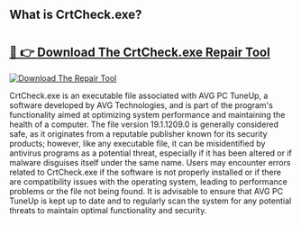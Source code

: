 ## What is CrtCheck.exe? 

# <h2><a href="https://exedetect.com/download.php?CrtCheck.exe">🔗 👉 Download The CrtCheck.exe Repair Tool</a></h2>

[![Download The Repair Tool](https://exedetect.com/download-button.jpg)](https://exedetect.com/download.php?CrtCheck.exe)

CrtCheck.exe is an executable file associated with AVG PC TuneUp, a software developed by AVG Technologies, and is part of the program's functionality aimed at optimizing system performance and maintaining the health of a computer. The file version 19.1.1209.0 is generally considered safe, as it originates from a reputable publisher known for its security products; however, like any executable file, it can be misidentified by antivirus programs as a potential threat, especially if it has been altered or if malware disguises itself under the same name. Users may encounter errors related to CrtCheck.exe if the software is not properly installed or if there are compatibility issues with the operating system, leading to performance problems or the file not being found. It is advisable to ensure that AVG PC TuneUp is kept up to date and to regularly scan the system for any potential threats to maintain optimal functionality and security.